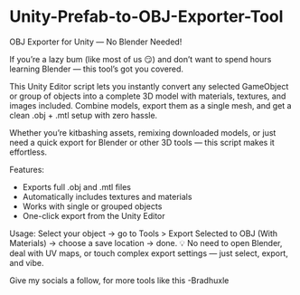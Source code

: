 # Unity-Prefab-to-OBJ-Exporter-Tool
OBJ Exporter for Unity — No Blender Needed!

If you’re a lazy bum (like most of us 😏) and don’t want to spend hours learning Blender — this tool’s got you covered.

This Unity Editor script lets you instantly convert any selected GameObject or group of objects into a complete 3D model with materials, textures, and images included. Combine models, export them as a single mesh, and get a clean .obj + .mtl setup with zero hassle.

Whether you’re kitbashing assets, remixing downloaded models, or just need a quick export for Blender or other 3D tools — this script makes it effortless.

Features:
- Exports full .obj and .mtl files
- Automatically includes textures and materials
- Works with single or grouped objects
- One-click export from the Unity Editor

Usage:
Select your object → go to Tools > Export Selected to OBJ (With Materials) → choose a save location → done.
💡 No need to open Blender, deal with UV maps, or touch complex export settings — just select, export, and vibe.


Give my socials a follow, for more tools like this
-Bradhuxle
